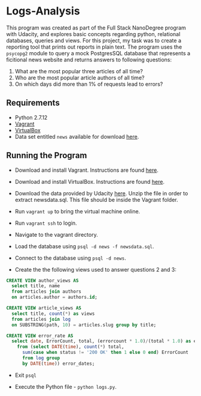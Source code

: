 # Logs-Analysis
This program was created as part of the Full Stack NanoDegree program with Udacity, and explores basic concepts regarding python, relational databases, queries and views. For this project, my task was to create a reporting tool that prints out reports in plain text. The program uses the `psycopg2` module to query a mock PostgresSQL database that represents a ficitional news website and returns answers to following questions:

1. What are the most popular three articles of all time?
2. Who are the most popular article authors of all time?
3. On which days did more than 1% of requests lead to errors?

## Requirements
* Python 2.7.12
* [Vagrant](https://www.vagrantup.com/)
* [VirtualBox](https://www.virtualbox.org/wiki/Download_Old_Builds_5_1)
* Data set entitled `news` available for download [here](https://d17h27t6h515a5.cloudfront.net/topher/2016/August/57b5f748_newsdata/newsdata.zip). 

## Running the Program

* Download and install Vagrant. Instructions are found [here](https://www.vagrantup.com/).

* Download and install VirtualBox. Instructions are found [here](https://www.virtualbox.org/wiki/Download_Old_Builds_5_1).

* Download the data provided by Udacity [here](https://d17h27t6h515a5.cloudfront.net/topher/2016/August/57b5f748_newsdata/newsdata.zip). Unzip the file in order to extract newsdata.sql. This file should be inside the Vagrant folder. 

* Run `vagrant up` to bring the virtual machine online. 

* Run `vagrant ssh` to login.

* Navigate to the vagrant directory.

* Load the database using `psql -d news -f newsdata.sql`. 

* Connect to the database using `psql -d news`.

* Create the the following views used to answer questions 2 and 3: 

```sql
CREATE VIEW author_views AS
  select title, name
  from articles join authors
  on articles.author = authors.id;
```

```sql
CREATE VIEW article_views AS
  select title, count(*) as views 
  from articles join log
  on SUBSTRING(path, 10) = articles.slug group by title;
```

```sql
CREATE VIEW error_rate AS
  select date, ErrorCount, total, (errorcount * 1.0)/(total * 1.0) as errorrate 
    from (select DATE(time), count(*) total, 
      sum(case when status != '200 OK' then 1 else 0 end) ErrorCount 
      from log group 
      by DATE(time)) error_dates;
```

* Exit `psql` 

* Execute the Python file - `python logs.py`.
